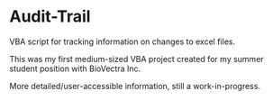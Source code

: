 # Audit-Trail
VBA script for tracking information on changes to excel files.

This was my first medium-sized VBA project created for my summer student position with BioVectra Inc.

More detailed/user-accessible information, still a work-in-progress.



